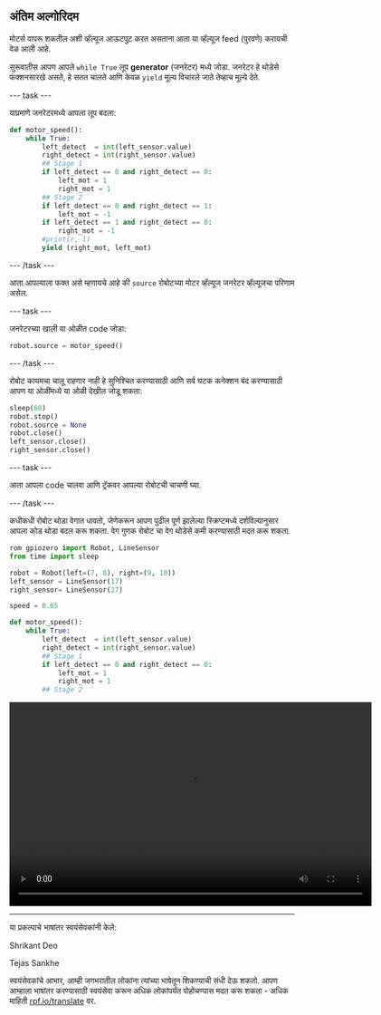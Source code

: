 ## अंतिम अल्गोरिदम

मोटर्स वापरू शकतील अशी व्हॅल्यूज आऊटपुट करत असताना आता या व्हॅल्यूज feed (पुरवणे) करायची वेळ आली आहे.

सुरूवातीस आपण आपले `while True` लूप **generator** (जनरेटर) मध्ये जोडा. जनरेटर हे थोडेसे फंक्शनसारखे असते, हे सतत चालते आणि केवळ `yield` मूल्य विचारले जाते तेव्हाच मूल्ये देते.

--- task ---

याप्रमाणे जनरेटरमध्ये आपला लूप बदला:

```python
def motor_speed():
    while True:
        left_detect  = int(left_sensor.value)
        right_detect = int(right_sensor.value)
        ## Stage 1
        if left_detect == 0 and right_detect == 0:
            left_mot = 1
            right_mot = 1
        ## Stage 2
        if left_detect == 0 and right_detect == 1:
            left_mot = -1
        if left_detect == 1 and right_detect == 0:
            right_mot = -1
        #print(r, l)
        yield (right_mot, left_mot)
```

--- /task ---

आता आपल्याला फक्त असे म्हणायचे आहे की `source` रोबोटच्या मोटर व्हॅल्यूज जनरेटर व्हॅल्यूजचा परिणाम असेल.

--- task ---

जनरेटरच्या खाली या ओळीत code जोडा:

```python
robot.source = motor_speed()
```

--- /task ---

रोबोट कायमचा चालू राहणार नाही हे सुनिश्चित करण्यासाठी आणि सर्व घटक कनेक्शन बंद करण्यासाठी आपण या ओळींमध्ये या ओळी देखील जोडू शकता:

```python
sleep(60)
robot.stop()
robot.source = None
robot.close()
left_sensor.close()
right_sensor.close()
```

--- task ---

आता आपला code चालवा आणि ट्रॅकवर आपल्या रोबोटची चाचणी घ्या.

--- /task ---

कधीकधी रोबोट थोडा वेगात धावतो, जेणेकरून आपण पुढील पूर्ण झालेल्या स्क्रिप्टमध्ये दर्शविल्यानुसार आपला कोड थोडा बदल करू शकता. वेग गुणक रोबोट चा वेग थोडेसे कमी करण्यासाठी मदत करू शकता.

```python
rom gpiozero import Robot, LineSensor
from time import sleep

robot = Robot(left=(7, 8), right=(9, 10)) 
left_sensor = LineSensor(17)
right_sensor= LineSensor(27)

speed = 0.65

def motor_speed():
    while True:
        left_detect  = int(left_sensor.value)
        right_detect = int(right_sensor.value)
        ## Stage 1
        if left_detect == 0 and right_detect == 0:
            left_mot = 1
            right_mot = 1
        ## Stage 2
```
<video width="640" height="360" controls> <source src="images/showcase.webm" type="video/webm"> आपला ब्राउझर वेबएम व्हिडिओस समर्थन देत नाही, म्हणून FireFox किंवा Chrome वापरून पहा. </video>


***
या प्रकल्पाचे भाषांतर स्वयंसेवकांनी केले:

Shrikant Deo

Tejas Sankhe

स्वयंसेवकांचे आभार, आम्ही जगभरातील लोकांना त्यांच्या भाषेतून शिकण्याची संधी देऊ शकतो. आपण आम्हाला भाषांतर करण्यासाठी स्वयंसेवा करून अधिक लोकांपर्यंत पोहोचण्यास मदत करू शकता - अधिक माहिती [rpf.io/translate](https://rpf.io/translate) वर.